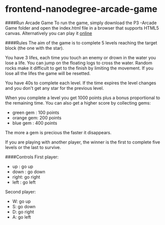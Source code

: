 frontend-nanodegree-arcade-game
===============================

####Run Arcade Game
To run the game, simply download the P3 -Arcade Game folder and open the index.html file in a browser that supports HTML5 canvas.
Alternatively you can play it [online](http://repo10111.github.io/nanodegree/P3%20-%20Arcade%20Game/)

####Rules
The aim of the game is to complete 5 levels reaching the target block (the one with the star).

You have 3 lifes, each time you touch an enemy or drown in the water you lose a life.
You can jump on the floating logs to cross the water.
Random rocks make it difficult to get to the finish by limiting the movement.
If you lose all the lifes the game will be resetted.

You have 40s to complete each level.
If the time expires the level changes and you don't get any star for the previous level.

When you complete a level you get 1000 points plus a bonus proportional to the remaining time.
You can also get a higher score by collecting gems:

- green gem : 100 points
- orange gem: 200 points
- blue gem  : 400 points

The more a gem is precious the faster it disappears.

If you are playing with another player, the winner is the first to complete five levels or the last to survive.

####Controls
First player:

- up   : go up
- down : go down
- right: go right
- left : go left

Second player:

- W: go up
- S: go down
- D: go right
- A: go left


